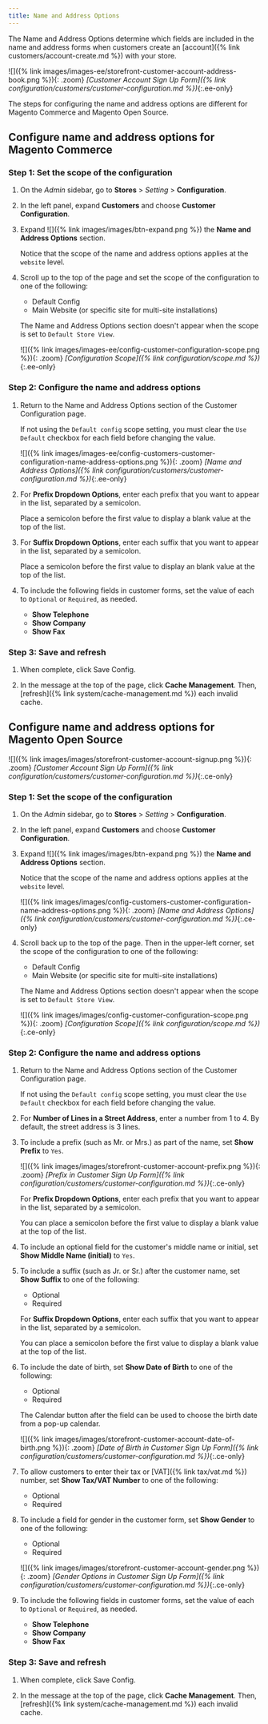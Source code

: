 ```yaml
---
title: Name and Address Options
---
```


The Name and Address Options determine which fields are included in the name and address forms when customers create an [account]({% link customers/account-create.md %}) with your store.

![]({% link images/images-ee/storefront-customer-account-address-book.png %}){: .zoom}
_[Customer Account Sign Up Form]({% link configuration/customers/customer-configuration.md %})_{:.ee-only}

The steps for configuring the name and address options are different for Magento Commerce and Magento Open Source.

## Configure name and address options for Magento Commerce

### Step 1: Set the scope of the configuration

1. On the _Admin_ sidebar, go to **Stores** > _Setting_ > **Configuration**.

1. In the left panel, expand **Customers** and choose **Customer Configuration**.

1. Expand ![]({% link images/images/btn-expand.png %}) the **Name and Address Options** section.

   Notice that the scope of the name and address options applies at the `website` level.

1. Scroll up to the top of the page and set the scope of the configuration to one of the following:

   - Default Config
   - Main Website (or specific site for multi-site installations)

   The Name and Address Options section doesn't appear when the scope is set to `Default Store View`.

   ![]({% link images/images-ee/config-customer-configuration-scope.png %}){: .zoom}
   _[Configuration Scope]({% link configuration/scope.md %})_{:.ee-only}

### Step 2: Configure the name and address options

1. Return to the Name and Address Options section of the Customer Configuration page.

   If not using the `Default config` scope setting, you must clear the `Use Default` checkbox for each field before changing the value.

   ![]({% link images/images-ee/config-customers-customer-configuration-name-address-options.png %}){: .zoom}
   _[Name and Address Options]({% link configuration/customers/customer-configuration.md %})_{:.ee-only}

1. For **Prefix Dropdown Options**, enter each prefix that you want to appear in the list, separated by a semicolon.

   Place a semicolon before the first value to display a blank value at the top of the list.

1. For **Suffix Dropdown Options**, enter each suffix that you want to appear in the list, separated by a semicolon.

   Place a semicolon before the first value to display an blank value at the top of the list.

1. To include the following fields in customer forms, set the value of each to `Optional` or `Required`, as needed.

   - **Show Telephone**
   - **Show Company**
   - **Show Fax**

### Step 3: Save and refresh

1. When complete, click <span class="btn">Save Config</span>.

1. In the message at the top of the page, click **Cache Management**. Then, [refresh]({% link system/cache-management.md %}) each invalid cache.

## Configure name and address options for Magento Open Source

![]({% link images/images/storefront-customer-account-signup.png %}){: .zoom}
_[Customer Account Sign Up Form]({% link configuration/customers/customer-configuration.md %})_{:.ce-only}

### Step 1: Set the scope of the configuration

1. On the _Admin_ sidebar, go to **Stores** > _Setting_ > **Configuration**.

1. In the left panel, expand **Customers** and choose **Customer Configuration**.

1. Expand ![]({% link images/images/btn-expand.png %}) the **Name and Address Options** section.

   Notice that the scope of the name and address options applies at the `website` level.

   ![]({% link images/images/config-customers-customer-configuration-name-address-options.png %}){: .zoom}
   _[Name and Address Options]({% link configuration/customers/customer-configuration.md %})_{:.ce-only}

1. Scroll back up to the top of the page. Then in the upper-left corner, set the scope of the configuration to one of the following:

   - Default Config
   - Main Website (or specific site for multi-site installations)

   The Name and Address Options section doesn't appear when the scope is set to `Default Store View`.

   ![]({% link images/images/config-customer-configuration-scope.png %}){: .zoom}
   _[Configuration Scope]({% link configuration/scope.md %})_{:.ce-only}

### Step 2: Configure the name and address options

1. Return to the Name and Address Options section of the Customer Configuration page.

   If not using the `Default config` scope setting, you must clear the `Use Default` checkbox for each field before changing the value.

1. For **Number of Lines in a Street Address**, enter a number from 1 to 4. By default, the street address is 3 lines.

1. To include a prefix (such as Mr. or Mrs.) as part of the name, set **Show Prefix** to `Yes`.

   ![]({% link images/images/storefront-customer-account-prefix.png %}){: .zoom}
   _[Prefix in Customer Sign Up Form]({% link configuration/customers/customer-configuration.md %})_{:.ce-only}

   For **Prefix Dropdown Options**, enter each prefix that you want to appear in the list, separated by a semicolon.

   You can place a semicolon before the first value to display a blank value at the top of the list.

1. To include an optional field for the customer's middle name or initial, set **Show Middle Name (initial)** to `Yes`.

1. To include a suffix (such as Jr. or Sr.) after the customer name, set **Show Suffix** to one of the following:

   - Optional
   - Required

   For **Suffix Dropdown Options**, enter each suffix that you want to appear in the list, separated by a semicolon.

   You can place a semicolon before the first value to display a blank value at the top of the list.

1. To include the date of birth, set **Show Date of Birth** to one of the following:

   - Optional
   - Required

   The Calendar button after the field can be used to choose the birth date from a pop-up calendar.

   ![]({% link images/images/storefront-customer-account-date-of-birth.png %}){: .zoom}
   _[Date of Birth in Customer Sign Up Form]({% link configuration/customers/customer-configuration.md %})_{:.ce-only}

1. To allow customers to enter their tax or [VAT]({% link tax/vat.md %}) number, set **Show Tax/VAT Number** to one of the following:

   - Optional
   - Required

1. To include a field for gender in the customer form, set **Show Gender** to one of the following:

   - Optional
   - Required

   ![]({% link images/images/storefront-customer-account-gender.png %}){: .zoom}
   _[Gender Options in Customer Sign Up Form]({% link configuration/customers/customer-configuration.md %})_{:.ce-only}

1. To include the following fields in customer forms, set the value of each to `Optional` or `Required`, as needed.

   - **Show Telephone**
   - **Show Company**
   - **Show Fax**

### Step 3: Save and refresh

1. When complete, click <span class="btn">Save Config</span>.

1. In the message at the top of the page, click **Cache Management**. Then, [refresh]({% link system/cache-management.md %}) each invalid cache.
